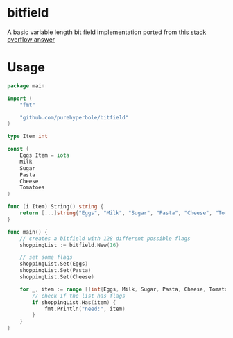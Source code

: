 # bitfield
A basic variable length bit field implementation ported from [this stack overflow answer](https://stackoverflow.com/a/177092)

# Usage

```go
package main

import (
    "fmt"

    "github.com/purehyperbole/bitfield"
)

type Item int

const (
    Eggs Item = iota
    Milk
    Sugar
    Pasta
    Cheese
    Tomatoes
)

func (i Item) String() string {
    return [...]string{"Eggs", "Milk", "Sugar", "Pasta", "Cheese", "Tomatoes"}[i]
}

func main() {
    // creates a bitfield with 128 different possible flags
    shoppingList := bitfield.New(16)

    // set some flags
    shoppingList.Set(Eggs)
    shoppingList.Set(Pasta)
    shoppingList.Set(Cheese)

    for _, item := range []int{Eggs, Milk, Sugar, Pasta, Cheese, Tomatoes} {
        // check if the list has flags
        if shoppingList.Has(item) {
            fmt.Println("need:", item)
        }
    }
}
```
